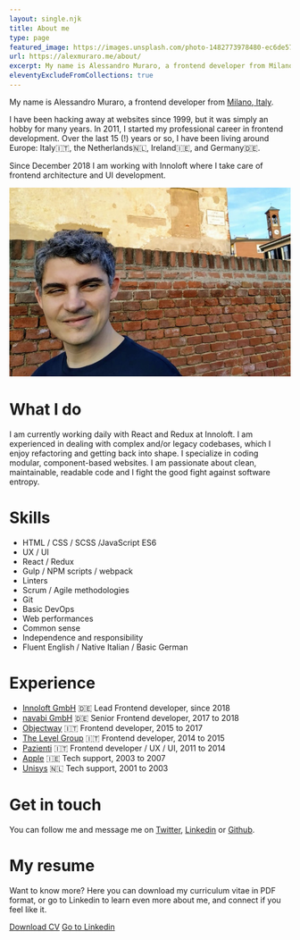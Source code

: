 ```yaml
---
layout: single.njk
title: About me
type: page
featured_image: https://images.unsplash.com/photo-1482773978480-ec6de571e24f?ixlib=rb-1.2.1&ixid=eyJhcHBfaWQiOjEyMDd9&auto=format&fit=crop&w=900&q=60
url: https://alexmuraro.me/about/
excerpt: My name is Alessandro Muraro, a frontend developer from Milano, Italy. I have been hacking away at websites since 1999, but it was simply an hobby for many years. In 2011, I started my professional career in frontend development.
eleventyExcludeFromCollections: true
---
```


My name is Alessandro Muraro, a frontend developer from [Milano, Italy](https://www.google.com/maps/place/Milan,+Metropolitan+City+of+Milan/data=!4m2!3m1!1s0x4786c1493f1275e7:0x3cffcd13c6740e8d?sa=X&ved=2ahUKEwic552K04zrAhXvRxUIHfYiACkQ8gEwAHoECAsQAQ).

I have been hacking away at websites since 1999, but it was simply an hobby for many years. In 2011, I started my professional career in frontend development.
Over the last 15 (!) years or so, I have been living around Europe: Italy🇮🇹, the Netherlands🇳🇱, Ireland🇮🇪, and Germany🇩🇪.

Since December 2018 I am working with Innoloft where I take care of frontend architecture and UI development.

![Picture of  myself](/assets/images/me.jpg)

# What I do

I am currently working daily with React and Redux at Innoloft. I am experienced in dealing with complex and/or legacy codebases, which I enjoy refactoring and getting back into shape. I specialize in coding modular, component-based websites. I am passionate about clean, maintainable, readable code and I fight the good fight against software entropy.

# Skills

- HTML / CSS / SCSS /JavaScript ES6
- UX / UI
- React / Redux
- Gulp / NPM scripts / webpack
- Linters
- Scrum / Agile methodologies
- Git
- Basic DevOps
- Web performances
- Common sense
- Independence and responsibility
- Fluent English / Native Italian / Basic German

# Experience

- [Innoloft GmbH](https://innoloft.com/) 🇩🇪 Lead Frontend developer, since 2018
- [navabi GmbH](https://navabi.de/) 🇩🇪 Senior Frontend developer, 2017 to 2018
- [Objectway](https://www.objectway.it) 🇮🇹 Frontend developer, 2015 to 2017
- [The Level Group](https://www.thelevelgroup.com/) 🇮🇹 Frontend developer, 2014 to 2015
- [Pazienti](https://www.pazienti.it/) 🇮🇹 Frontend developer / UX / UI, 2011 to 2014
- [Apple](https://www.apple.com/) 🇮🇪 Tech support, 2003 to 2007
- [Unisys](https://www.unisys.com/) 🇳🇱 Tech support, 2001 to 2003

# Get in touch

You can follow me and message me on [Twitter](https://twitter.com/akmur), [Linkedin](https://www.linkedin.com/in/alessandromuraro/) or [Github](https://github.com/akmur).

# My resume

Want to know more?
Here you can download my curriculum vitae in PDF format, or go to Linkedin to learn even more about me, and connect if you feel like it.

<div class="actions">
  <a class="actions__cta button" href="https://www.dropbox.com/s/0j0z64d7f3fe4rg/Resume%20Alessandro%20Muraro.pdf?dl=0" rel="noopener noreferrer" target="_blank">Download CV</a>
  <a class="actions__cta link" href="https://www.linkedin.com/in/alessandromuraro/" rel="noopener noreferrer" target="_blank">Go to Linkedin</a>
</div>
